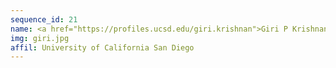 ```yaml
---
sequence_id: 21
name: <a href="https://profiles.ucsd.edu/giri.krishnan">Giri P Krishnan</a>
img: giri.jpg
affil: University of California San Diego
---
```


